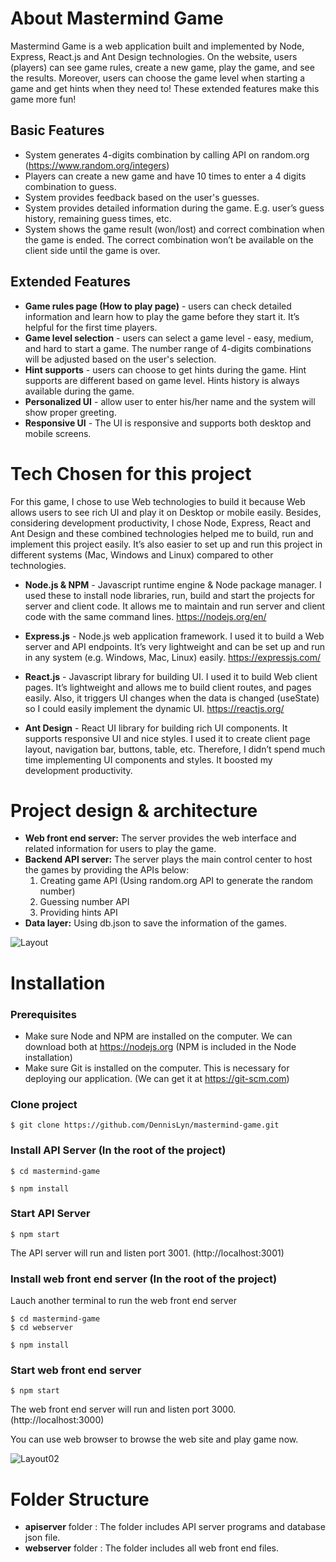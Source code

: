 # About Mastermind Game

Mastermind Game is a web application built and implemented by Node, Express, React.js and Ant Design technologies. On the website, users (players) can see game rules, create a new game, play the game, and see the results. Moreover, users can choose the game level when starting a game and get hints when they need to! These extended features make this game more fun!

  ## Basic Features
- System generates 4-digits combination by calling API on random.org (https://www.random.org/integers)
- Players can create a new game and have 10 times to enter a 4 digits combination to guess. 
- System provides feedback based on the user's guesses.
- System provides detailed information during the game. E.g. user’s guess history, remaining guess times, etc.
- System shows the game result (won/lost) and correct combination when the game is ended. The correct combination won’t be available on the client side until the game is over.

## Extended Features
- **Game rules page (How to play page)** - users can check detailed information and learn how to play the game before they start it. It’s helpful for the first time players.
- **Game level selection** - users can select a game level - easy, medium, and hard to start a game. The number range of 4-digits combinations will be adjusted based on the user's selection. 
- **Hint supports** - users can choose to get hints during the game. Hint supports are different based on game level. Hints history is always available during the game.
- **Personalized UI** - allow user to enter his/her name and the system will show proper greeting.
- **Responsive UI** - The UI is responsive and supports both desktop and mobile screens.

# Tech Chosen for this project
For this game, I chose to use Web technologies to build it because Web allows users to see rich UI and play it on Desktop or mobile easily. Besides, considering development productivity, I chose Node, Express, React and Ant Design and these combined technologies helped me to build, run and implement this project easily. It’s also easier to set up and run this project in different systems (Mac, Windows and Linux) compared to other technologies.

- **Node.js & NPM** - Javascript runtime engine & Node package manager. I used these to install node libraries, run, build and start the projects for server and client code. It allows me to maintain and run server and client code with the same command lines.
https://nodejs.org/en/

- **Express.js** - Node.js web application framework. I used it to build a Web server and API endpoints. It’s very lightweight and can be set up and run in any system (e.g. Windows, Mac, Linux) easily. 
https://expressjs.com/

- **React.js** - Javascript library for building UI. I used it to build Web client pages. It’s lightweight and allows me to build client routes, and pages easily. Also, it triggers UI changes when the data is changed (useState) so I could easily implement the dynamic UI.
https://reactjs.org/

- **Ant Design** - React UI library for building rich UI components. It supports responsive UI and nice styles. I used it to create client page layout, navigation bar, buttons, table, etc. Therefore, I didn’t spend much time implementing UI components and styles. It boosted my development productivity.

# Project design & architecture
- **Web front end server:** The server provides the web interface and related information for users to play the game.
- **Backend API server:** The server plays the main control center to host the games by providing the APIs below:
  1. Creating game API (Using random.org API to generate the random number)
  2. Guessing number API
  3. Providing hints API
- **Data layer:** Using db.json to save the information of the games.

![Layout](https://user-images.githubusercontent.com/99282632/165676819-3712e146-7567-43c8-a1c8-a4695e7ff070.jpg)

# Installation
### Prerequisites
- Make sure Node and NPM are installed on the computer. We can download both at https://nodejs.org (NPM is included in the Node installation)
- Make sure Git is installed on the computer. This is necessary for deploying our application. (We can get it at https://git-scm.com)
### Clone project
```
$ git clone https://github.com/DennisLyn/mastermind-game.git
```

### Install API Server (In the root of the project)
```
$ cd mastermind-game
```
```
$ npm install
```
### Start API Server
```
$ npm start
```
The API server will run and listen port 3001. (http://localhost:3001)

### Install web front end server  (In the root of the project)
Lauch another terminal to run the web front end server
```
$ cd mastermind-game
$ cd webserver
```
```
$ npm install
```
### Start web front end server
```
$ npm start
```
The web front end server will run and listen port 3000. (http://localhost:3000)

You can use web browser to browse the web site and play game now.

![Layout02](https://user-images.githubusercontent.com/99282632/165682514-bc0a0327-973a-440a-8a6b-6421b52cb4a3.jpg)

# Folder Structure
- **apiserver** folder : The folder includes API server programs and database json file.
- **webserver** folder : The folder includes all web front end files.
